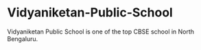 # Vidyaniketan-Public-School
Vidyaniketan Public School is one of the top CBSE school in  North Bengaluru.
